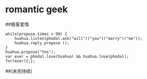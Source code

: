 # romantic geek

##极客爱情

    while(propose.times < 99) {
        huahua.listen(phodal.ask("will")("you")("marry")("me"));
        huahua.reply.propose ();
    }
    huahua.propose("Yes");
    var ever = phodal.love(huahua) && huahua.love(phodal);
    for(ever){;};

##(未完待续)
